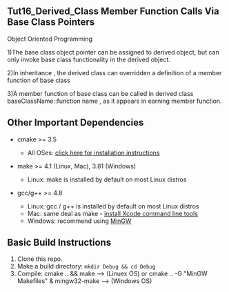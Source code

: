 ## Tut16_Derived_Class Member Function Calls Via Base Class Pointers

 Object Oriented Programming 

1)The base class object pointer can be assigned to derived object,
but can only invoke base class functionality in the derived object.

2)In inheritance , the derived class can overridden a definition of
a member function of base class

3)A member function of base class can be called in derived class
baseClassName::function name , as it appears in earning member function.

## Other Important Dependencies
* cmake >= 3.5

  * All OSes: [click here for installation instructions](https://cmake.org/install/)
* make >= 4.1 (Linux, Mac), 3.81 (Windows)
  * Linux: make is installed by default on most Linux distros
 
* gcc/g++ >= 4.8
  * Linux: gcc / g++ is installed by default on most Linux distros
  * Mac: same deal as make - [install Xcode command line tools](https://developer.apple.com/xcode/features/)
  * Windows: recommend using [MinGW](http://www.mingw.org/)

## Basic Build Instructions

1. Clone this repo.
2. Make a build directory: `mkdir Debug && cd Debug`
3. Compile: cmake .. && make --> (Linuex OS) or
            cmake .. -G "MinGW Makefiles" & mingw32-make --> (Windows OS)